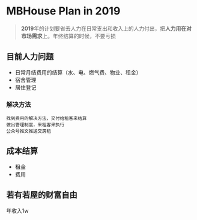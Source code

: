 # MBHouse Plan in 2019
>**2019**年的计划要省去人力在日常支出和收入上的人力付出，把**人力用在对市场需求**上。年终结算的时候，不要亏损
## 目前人力问题
* 日常月结费用的结算（水、电、燃气费、物业、租金）
*  宿舍管理
*  居住登记

### 解决方法
	找到费用的解决方法，交付给租客来结算
	做出管理制度，来租客来执行
	公众号推文推送交房租
	
##  成本结算
*  租金
*  费用

## 若有若屋的财富自由
年收入1w
<!--stackedit_data:
eyJoaXN0b3J5IjpbMTU1NTMxMDE4MSwtMTQxODg0MzM3MF19
-->